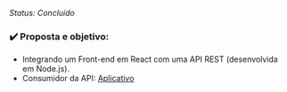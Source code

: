 _Status: Concluído_

### ✔️ Proposta e objetivo:

- Integrando um Front-end em React com uma API REST (desenvolvida em Node.js).
- Consumidor da API: [Aplicativo](https://github.com/Daniel-FC/Dioshopping)
